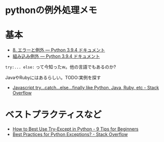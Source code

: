 # pythonの例外処理メモ

# 基本
- [8. エラーと例外 — Python 3.9.4 ドキュメント](https://docs.python.org/ja/3.9/tutorial/errors.html)
- [組み込み例外 — Python 3.9.4 ドキュメント](https://docs.python.org/ja/3/library/exceptions.html)

`try:... else:` って今知ったw。他の言語でもあるのか?

JavaやRubyにはあるらしい。TODO:実例を探す
- [Javascript try\.\.\.catch\.\.\.else\.\.\.finally like Python, Java, Ruby, etc \- Stack Overflow](https://stackoverflow.com/questions/4872170/javascript-try-catch-else-finally-like-python-java-ruby-etc)


# ベストプラクティスなど

- [How to Best Use Try-Except in Python - 9 Tips for Beginners](https://www.techbeamers.com/use-try-except-python/)
- [Best Practices for Python Exceptions? - Stack Overflow](https://stackoverflow.com/questions/839636/best-practices-for-python-exceptions)
